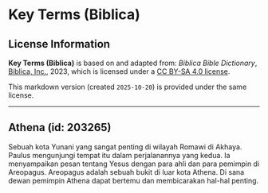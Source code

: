 # Key Terms (Biblica)

## License Information

**Key Terms (Biblica)** is based on and adapted from: _Biblica Bible Dictionary_, [Biblica, Inc.](https://www.biblica.com/), 2023, which is licensed under a [CC BY-SA 4.0 license](https://creativecommons.org/licenses/by-sa/4.0/legalcode.en).

This markdown version (created `2025-10-20`) is provided under the same license.



--------------------------------

## Athena (id: 203265)

Sebuah kota Yunani yang sangat penting di wilayah Romawi di Akhaya. Paulus mengunjungi tempat itu dalam perjalanannya yang kedua. Ia menyampaikan pesan tentang Yesus dengan para ahli dan para pemimpin di Areopagus. Areopagus adalah sebuah bukit di luar kota Athena. Di sana dewan pemimpin Athena dapat bertemu dan membicarakan hal\-hal penting.


